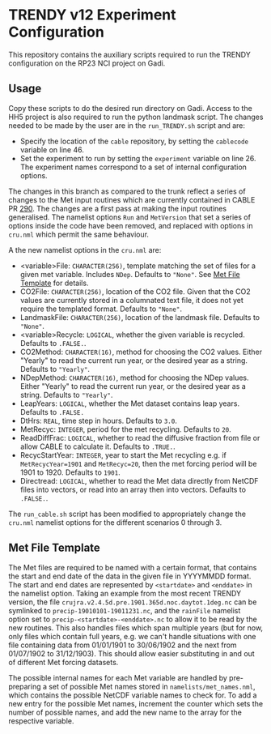 [//]: # (Author: Lachlan Whyborn)
[//]: # (Date Modified: )

# TRENDY v12 Experiment Configuration

This repository contains the auxiliary scripts required to run the TRENDY configuration on the RP23 NCI project on Gadi.

## Usage

Copy these scripts to do the desired run directory on Gadi. Access to the HH5 project is also required to run the python landmask script. The changes needed to be made by the user are in the ```run_TRENDY.sh``` script and are:

* Specify the location of the ```cable``` repository, by setting the ```cablecode``` variable on line 46.
* Set the experiment to run by setting the ```experiment``` variable on line 26. The experiment names correspond to a set of internal configuration options.

The changes in this branch as compared to the trunk reflect a series of changes to the Met input routines which are currently contained in CABLE PR [290](https://github.com/CABLE-LSM/CABLE/pull/290). The changes are a first pass at making the input routines generalised. The namelist options ```Run``` and ```MetVersion``` that set a series of options inside the code have been removed, and replaced with options in ```cru.nml``` which permit the same behaviour.

A the new namelist options in the ```cru.nml``` are:
* \<variable\>File: ```CHARACTER(256)```, template matching the set of files for a given met variable. Includes ```NDep```. Defaults to ```"None"```. See [Met File Template](#met-file-template) for details.
* CO2File: ```CHARACTER(256)```, location of the CO2 file. Given that the CO2 values are currently stored in a columnated text file, it does not yet require the templated format. Defaults to ```"None"```.
* LandmaskFile: ```CHARACTER(256)```, location of the landmask file. Defaults to ```"None"```.
* \<variable\>Recycle: ```LOGICAL```, whether the given variable is recycled. Defaults to ```.FALSE.```.
* CO2Method: ```CHARACTER(16)```, method for choosing the CO2 values. Either "Yearly" to read the current run year, or the desired year as a string. Defaults to ```"Yearly"```.
* NDepMethod: ```CHARACTER(16)```, method for choosing the NDep values. Either "Yearly" to read the current run year, or the desired year as a string. Defaults to ```"Yearly"```.
* LeapYears: ```LOGICAL```, whether the Met dataset contains leap years. Defaults to ```.FALSE.```
* DtHrs: ```REAL```, time step in hours. Defaults to ```3.0```.
* MetRecyc: ```INTEGER```, period for the met recycling. Defaults to ```20```.
* ReadDiffFrac: ```LOGICAL```, whether to read the diffusive fraction from file or allow CABLE to calculate it. Defaults to ```.TRUE.```.
* RecycStartYear: ```INTEGER```, year to start the Met recycling e.g. if ```MetRecycYear=1901``` and ```MetRecyc=20```, then the met forcing period will be 1901 to 1920. Defaults to ```1901```.
* Directread: ```LOGICAL```, whether to read the Met data directly from NetCDF files into vectors, or read into an array then into vectors. Defaults to ```.FALSE.```.

The ```run_cable.sh``` script has been modified to appropriately change the ```cru.nml``` namelist options for the different scenarios 0 through 3.

## Met File Template

The Met files are required to be named with a certain format, that contains the start and end date of the data in the given file in YYYYMMDD format. The start and end dates are represented by ```<startdate>``` and ```<enddate>``` in the namelist option. Taking an example from the most recent TRENDY version, the file ```crujra.v2.4.5d.pre.1901.365d.noc.daytot.1deg.nc``` can be symlinked to ```precip-19010101-19011231.nc```, and the ```rainFile``` namelist option set to ```precip-<startdate>-<enddate>.nc``` to allow it to be read by the new routines. This also handles files which span multiple years (but for now, only files which contain full years, e.g. we can't handle situations with one file containing data from 01/01/1901 to 30/06/1902 and the next from 01/07/1902 to 31/12/1903). This should allow easier substituting in and out of different Met forcing datasets.

The possible internal names for each Met variable are handled by pre-preparing a set of possible Met names stored in ```namelists/met_names.nml```, which contains the possible NetCDF variable names to check for. To add a new entry for the possible Met names, increment the counter which sets the number of possible names, and add the new name to the array for the respective variable.
